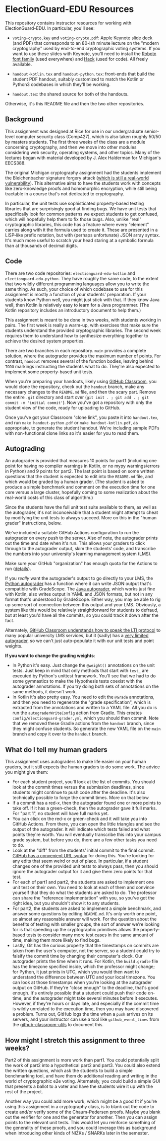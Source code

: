 # ElectionGuard-EDU Resources

This repository contains instructor resources for working with ElectionGuard-EDU. In particular,
you'll see:

- `voting-crypto.key` and `voting-crypto.pdf`: Apple Keynote slide deck (and PDF) that corresponds to an 80-ish minute lecture
on the "modern cryptography" used by end-to-end cryptographic voting systems. If you want to use these slides with Keynote,
you'll need to install the [Roboto font family](https://fonts.google.com/specimen/Roboto) (used everywhere) and [Hack](https://sourcefoundry.org/hack/) (used for code). All freely available.


- `handout-kotlin.tex` and `handout-python.tex`: front-ends that build the student PDF handout,
suitably customized to match the Kotlin or Python3 codebases in which they'll be working.

- `handout.tex`: the shared source for both of the handouts.

Otherwise, it's this README file and then the two other repositories.

## Background

This assignment was designed at Rice for use in our undergraduate senior-level computer security class (Comp427), which is also taken roughly 50/50 by masters students. The first three weeks of the class are a module concerning cryptography, and then we move into other modules considering web security, operating systems, and other topics. Many of the lectures began with material developed by J. Alex Halderman for Michigan's EECS388.

The original Michigan cryptography assignment had the students implement the Bleichenbacher signature forgery attack ([which is still a real-world vulnerability](https://medium.com/asecuritysite-when-bob-met-alice/this-attack-has-been-around-for-20-years-and-its-back-again-with-the-bleichenbacher-oracle-a585c34c9890)). This alternative aims to have the students work with concepts like zero-knowledge proofs and homomorphic encryption, while still being tractable in a course that's not dedicated to cryptography.

In particular, the unit tests use sophisticated property-based testing libraries that are surprisingly good at finding bugs. We have unit tests that specifically look for common patterns we expect students to get confused, which will hopefully help them to fix those bugs. Also, unlike "real" cryptographic libraries, this code has a feature where every "element" carries along with it the formula used to create it. These are presented in a LISP-like prefix notation, but with (perhaps unfortunate) JSON array syntax. It's much more useful to scratch your head staring at a symbolic formula than at thousands of decimal digits.

## Code

There are two code repositories: `electionguard-edu-kotlin` and `electionguard-edu-python`. They have roughly the same code, to the
extent that two wildly different programming languages allow you to write the same thing. As such, your choice of which codebase to
use for this assignment is mostly a function of your students' preparation. If your students know Python well, you might just stick with that. If they know Java well, then Kotlin is relatively easy to learn for a Java programmer. (The Kotlin repository includes an
introductory document to help them.)

This assignment is meant to be done in two weeks, with students working in pairs. The first week is really a warm-up, with exercises that make sure the students understand the provided cryptographic libraries. The second week requires them to understand how to synthesize everything together to achieve the desired system properties.

There are two branches in each repository. `main` provides a complete solution, where the autograder provides the maximum number of points. For contrast, `handout` removes several of the function bodies, leaving behind `TODO` markings instructing the students what to do. They're also expected to implement some property-based unit tests.

When you're preparing your handouts, likely using [GitHub Classroom](https://classroom.github.com/), you would clone the repository, check out the `handout` branch, make any necessary changes to the `README.md` file, and then the scary part. Remove the entire `.git` directory and start over (`git init . ; git add . ; git commit -m 'initial commit'`). Now you've got a repository with only the student view of the code, ready for uploading to GitHub.

Once you've got your Classroom "clone link", you paste it into `handout.tex`, and run `make handout-python.pdf` or `make handout-kotlin.pdf`, as appropriate, to generate the student handout. We're including sample PDFs with non-functional clone links so it's easier for you to read them.

## Autograding

An autograder is provided that measures 10 points for part1 (including one point for having no compiler warnings in Kotlin, or no mypy warnings/errors in Python) and 9 points for part2. The last point is based on some written questions that the student is expected to edit into the `README.md` file, and which would be graded by a human grader. (The student is asked to produce a simple benchmark and comment on the execution time for one core versus a large cluster, hopefully coming to some realization about the real-world costs of this class of algorithm.)


Since the students have the full unit test suite available to them, as well as the autograder, it's not inconceivable that a student might attempt to cheat by modifying the unit tests to always succeed. More on this in the "human grader" instructions, below.

We've included a suitable GitHub Actions configuration to run the autograder on every push to the server. Also of note, the autograder prints out the time and date when it's run. This allows your graders to click through to the autograder output, skim the students' code, and transcribe the numbers into your university's learning management system (LMS).

Make sure your GitHub "organization" has enough quota for the Actions to run ([details](https://education.github.community/t/github-actions-limits-and-github-classroom/57730)).

If you *really* want the autograder's output to go directly to your LMS, the [Python autograder](https://github.com/thoward27/grade) has a function where it can write JSON output that's compatible with GradeScope. The [Java autograder](https://github.com/RiceComp215-Staff/RiceChecks), which works just fine with Kotlin, also writes output in YAML and JSON formats, but not in any format that's understood by GradeScope. Either way, you may be able to rig up some sort of connection between this output and your LMS. Obviously, a system like this would be relatively straightforward for students to defraud, but at least you'd have all the commits, so you could track it down after the fact.

Alternately, [GitHub Classroom understands how to speak the LTI protocol](https://docs.github.com/en/education/manage-coursework-with-github-classroom/teach-with-github-classroom/connect-a-learning-management-system-to-github-classroom) to many popular university LMS services, but it (sadly) has a [very limited autograder](https://docs.github.com/en/education/manage-coursework-with-github-classroom/teach-with-github-classroom/use-autograding), so we can't just auto-populate it with our unit tests and point weights.

**If you want to change the grading weights**:
- In Python it's easy. Just change the `@weight()` annotations on the unit tests. Just keep in mind that only methods that start with `test_` are executed by Python's unittest framework. You'll see that we had to do some gymnastics to make the Hypothesis tests coexist with the autograder annotations. If you try doing both sets of annotations on the same methods, it doesn't work.
- In Kotlin it's also pretty easy. You need to edit the `@Grade` annotations, and then you need to regenerate the "grade specification", which is extracted from the annotations and written to a YAML file. All you do is run the `autograderWriteConfig` action from Gradle. This creates `config/electionguard-grader.yml`, which you should then commit. Note that we removed these Gradle actions from the `handout` branch, since they might confuse students. So generate the new YAML file on the `main` branch and copy it over to the `handout` branch.

## What do I tell my human graders

This assignment uses autograders to make life easier on your human graders, but it still expects the human graders to do some work. The advice you might give them:

- For each student project, you'll look at the list of commits. You should look at the commit times versus the submission deadlines, since students might continue to push code after the deadline. It's also technically possible to forge the commit times. More on that below.
- If a commit has a red-x, then the autograder found one or more points to take off. If it has a green-check, then the autograder gave it full marks. For "part 1", no student will have full marks yet.
- You can click on the red-x or green-check and it will take you into GitHub Actions. From there, you can open the little triangles and see the output of the autograder. It will indicate which tests failed and what points they're worth. You will eventually transcribe this into your campus grade system, but before you do, there are a few other tasks you need to do.
- Look at the "diff" from the students' initial commit to the final commit. [GitHub has a convenient URL syntax](https://docs.github.com/en/github/committing-changes-to-your-project/viewing-and-comparing-commits/comparing-commits) for doing this.
You're looking for any edits that seem weird or out of place. In particular, if a student changes one of the provided unit tests to always pass, then you should ignore the autograder output for it and give them zero points for that test.
- For each of part1 and part2, the students are asked to implement one unit test on their own. You need to look at each of them and convince yourself that they do what the students are asked to do. The professor can share the "reference implementation" with you, so you've got the right idea, but you shouldn't show it to any students.
- For part2, the students are asked to implement a simple benchmark, and answer some questions by editing `README.md`. It's only worth one point, so almost any reasonable answer will work. For the question about the benefits of testing with smaller groups, the sort of answer we're looking for is that speeding up the cryptographic primitives allows the property-based tests to consider many more test cases in the same amount of time, making them more likely to find bugs.
- Lastly, Git has the curious property that the timestamps on commits are taken from the user's computer, not the server, so a student could try to falsify the commit time by changing their computer's clock. Our autograder prints the time when it runs. For Kotlin, the `build.gradle` file has the timezone specified inside, which the professor might change; for Python, it just prints in UTC, which you would then want to understand the difference between UTC and your local timezone. You can look at those timestamps when you're looking at the autograder output on GitHub. If they're "close enough" to the deadline, that's good enough. It's entirely possible that a student could push their code on-time, and the autograder might take several minutes before it executes. However, if they're hours or days late, and especially if the commit time is wildly unrelated to the execution time, then you may have discovered a problem. Turns out, GitHub logs the time when a `push` arrives on its servers, and your instructor can use a tool like `github_event_times` from the [github-classroom-utils](https://github.com/danwallach/github-classroom-utils) to document this.

## How might I stretch this assignment to three weeks?

Part2 of this assignment is more work than part1. You could potentially split the work of part2 into a hypothetical part2 and part3. You could also extend the written questions, which ask the students to build a simple benchmarking tool, and have them do additional reading and writing in the world of cryptographic e2e voting. Alternately, you could build a simple GUI that presents a ballot to a voter and have the students wire it up with the rest of the project.

Another way you could add more work, which might be a good fit if you're using this assignment in a cryptography class, is to blank out the code to create and/or verify some of the Chaum-Pedersen proofs. Maybe you blank out the verifier for one and the generator for another. Then you can assign points to the relevant unit tests. This would let you reinforce something of the generality of these proofs, and you could leverage this as background when introducing other kinds of NIZKs / SNARKs later in the semester.
